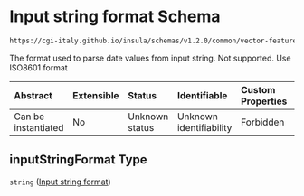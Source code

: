 # Input string format Schema

```txt
https://cgi-italy.github.io/insula/schemas/v1.2.0/common/vector-feature-property.schema.json#/$defs/dateProperty/properties/inputStringFormat
```

The format used to parse date values from input string. Not supported. Use ISO8601 format

| Abstract            | Extensible | Status         | Identifiable            | Custom Properties | Additional Properties | Access Restrictions | Defined In                                                                                                         |
| :------------------ | :--------- | :------------- | :---------------------- | :---------------- | :-------------------- | :------------------ | :----------------------------------------------------------------------------------------------------------------- |
| Can be instantiated | No         | Unknown status | Unknown identifiability | Forbidden         | Allowed               | none                | [vector-feature-property.schema.json\*](schemas/common/vector-feature-property.schema.json) |

## inputStringFormat Type

`string` ([Input string format](vector-feature-property-defs-date-feature-attribute-properties-input-string-format.md))

